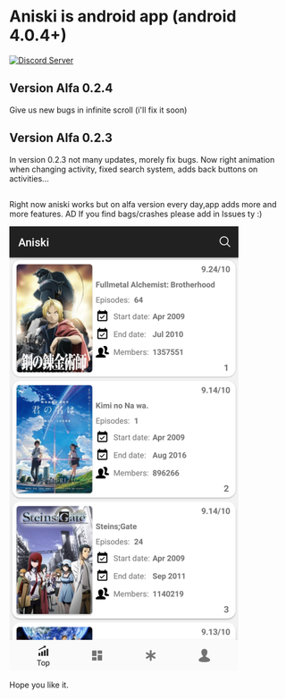 # Aniski is android app (android 4.0.4+)

[![Discord Server](https://img.shields.io/discord/460491088004907029.svg?style=flat&logo=discord)](https://discord.gg/bsfEDX)
## Version Alfa 0.2.4
Give us new bugs in infinite scroll (i'll fix it soon)

## Version Alfa 0.2.3
In version 0.2.3 not many updates, morely fix bugs. 
Now right animation when changing activity, fixed search system, adds back buttons on activities...

##

Right now aniski works but on alfa version every day,app adds more and more features. 
AD
If you find bags/crashes please add in Issues ty :)

![alt text](https://github.com/freja96/aniski_apk/blob/master/icon.png)

Hope you like it.

